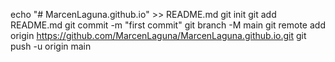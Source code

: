 echo "# MarcenLaguna.github.io" >> README.md
git init
git add README.md
git commit -m "first commit"
git branch -M main
git remote add origin https://github.com/MarcenLaguna/MarcenLaguna.github.io.git
git push -u origin main
